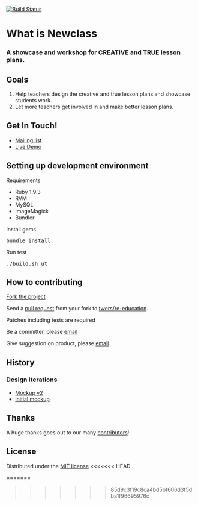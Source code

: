 [![Build Status](https://travis-ci.org/twers/re-education.png?branch=master)](http://travis-ci.org/twers/re-education)

# What is Newclass

### A showcase and workshop for CREATIVE and TRUE lesson plans.

## Goals

1. Help teachers design the creative and true lesson plans and showcase students work.
2. Let more teachers get involved in and make better lesson plans.

## Get In Touch!

* [Mailing list](http://goo.gl/ba05R)
* [Live Demo](http://newclass.org:8888)

## Setting up development environment

Requirements

* Ruby 1.9.3
* RVM
* MySQL
* ImageMagick  
* Bundler

Install gems  

<pre>
bundle install
</pre>

Run test

<pre>
./build.sh ut
</pre>

## How to contributing

[Fork the project](https://help.github.com/articles/fork-a-repo)

Send a [pull request](https://help.github.com/articles/using-pull-requests) from your fork to [twers/re-education](https://github.com/twers/re-education.git). 

Patches including tests are required

Be a committer, please [email](mailto:winsonwq@gmail.com)

Give suggestion on product, please [email](mailto:changcheng1098@gmail.com)

## History

### Design Iterations

* [Mockup v2](http://tuzei8.thoughtworkers.org/openclass-v2/)
* [Initial mockup](http://tuzei8.thoughtworkers.org/)

## Thanks

A huge thanks goes out to our many [contributors](https://github.com/twers/re-education/graphs/contributors)!

## License

Distributed under the [MIT license](http://rem.mit-license.org)
<<<<<<< HEAD


=======
>>>>>>> 85d9c3f19c8ca4bd5bf606d3f5dba1f96695976c
